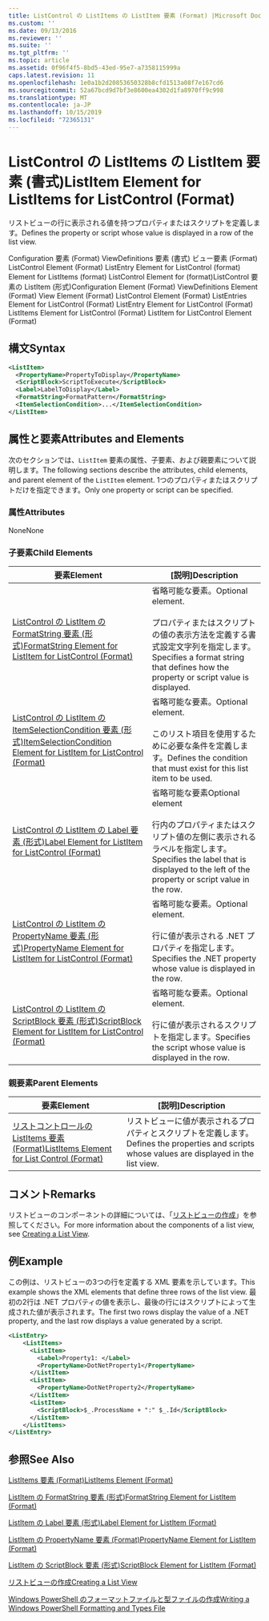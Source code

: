 ```yaml
---
title: ListControl の ListItems の ListItem 要素 (Format) |Microsoft Docs
ms.custom: ''
ms.date: 09/13/2016
ms.reviewer: ''
ms.suite: ''
ms.tgt_pltfrm: ''
ms.topic: article
ms.assetid: 0f96f4f5-8bd5-43ed-95e7-a7358115999a
caps.latest.revision: 11
ms.openlocfilehash: 1e0a1b2d20853650328b8cfd1513a08f7e167cd6
ms.sourcegitcommit: 52a67bcd9d7bf3e8600ea4302d1fa8970ff9c998
ms.translationtype: MT
ms.contentlocale: ja-JP
ms.lasthandoff: 10/15/2019
ms.locfileid: "72365131"
---
```

# <a name="listitem-element-for-listitems-for-listcontrol-format"></a><span data-ttu-id="f27f3-102">ListControl の ListItems の ListItem 要素 (書式)</span><span class="sxs-lookup"><span data-stu-id="f27f3-102">ListItem Element for ListItems for ListControl (Format)</span></span>

<span data-ttu-id="f27f3-103">リストビューの行に表示される値を持つプロパティまたはスクリプトを定義します。</span><span class="sxs-lookup"><span data-stu-id="f27f3-103">Defines the property or script whose value is displayed in a row of the list view.</span></span>

<span data-ttu-id="f27f3-104">Configuration 要素 (Format) ViewDefinitions 要素 (書式) ビュー要素 (Format) ListControl Element (Format) ListEntry Element for ListControl (format) Element for ListItems (format) ListControl Element for (format)ListControl 要素の ListItem (形式)</span><span class="sxs-lookup"><span data-stu-id="f27f3-104">Configuration Element (Format) ViewDefinitions Element (Format) View Element (Format) ListControl Element (Format) ListEntries Element for ListControl (Format) ListEntry Element for ListControl (Format) ListItems Element for ListControl (Format) ListItem for ListControl Element (Format)</span></span>

## <a name="syntax"></a><span data-ttu-id="f27f3-105">構文</span><span class="sxs-lookup"><span data-stu-id="f27f3-105">Syntax</span></span>

```xml
<ListItem>
  <PropertyName>PropertyToDisplay</PropertyName>
  <ScriptBlock>ScriptToExecute</ScriptBlock>
  <Label>LabelToDisplay</Label>
  <FormatString>FormatPattern</FormatString>
  <ItemSelectionCondition>...</ItemSelectionCondition>
</ListItem>
```

## <a name="attributes-and-elements"></a><span data-ttu-id="f27f3-106">属性と要素</span><span class="sxs-lookup"><span data-stu-id="f27f3-106">Attributes and Elements</span></span>

<span data-ttu-id="f27f3-107">次のセクションでは、`ListItem` 要素の属性、子要素、および親要素について説明します。</span><span class="sxs-lookup"><span data-stu-id="f27f3-107">The following sections describe the attributes, child elements, and parent element of the `ListItem` element.</span></span> <span data-ttu-id="f27f3-108">1つのプロパティまたはスクリプトだけを指定できます。</span><span class="sxs-lookup"><span data-stu-id="f27f3-108">Only one property or script can be specified.</span></span>

### <a name="attributes"></a><span data-ttu-id="f27f3-109">属性</span><span class="sxs-lookup"><span data-stu-id="f27f3-109">Attributes</span></span>

<span data-ttu-id="f27f3-110">None</span><span class="sxs-lookup"><span data-stu-id="f27f3-110">None</span></span>

### <a name="child-elements"></a><span data-ttu-id="f27f3-111">子要素</span><span class="sxs-lookup"><span data-stu-id="f27f3-111">Child Elements</span></span>

|<span data-ttu-id="f27f3-112">要素</span><span class="sxs-lookup"><span data-stu-id="f27f3-112">Element</span></span>|<span data-ttu-id="f27f3-113">[説明]</span><span class="sxs-lookup"><span data-stu-id="f27f3-113">Description</span></span>|
|-------------|-----------------|
|[<span data-ttu-id="f27f3-114">ListControl の ListItem の FormatString 要素 (形式)</span><span class="sxs-lookup"><span data-stu-id="f27f3-114">FormatString Element for ListItem for ListControl (Format)</span></span>](./formatstring-element-for-listitem-for-listcontrol-format.md)|<span data-ttu-id="f27f3-115">省略可能な要素。</span><span class="sxs-lookup"><span data-stu-id="f27f3-115">Optional element.</span></span><br /><br /> <span data-ttu-id="f27f3-116">プロパティまたはスクリプトの値の表示方法を定義する書式設定文字列を指定します。</span><span class="sxs-lookup"><span data-stu-id="f27f3-116">Specifies a format string that defines how the property or script value is displayed.</span></span>|
|[<span data-ttu-id="f27f3-117">ListControl の ListItem の ItemSelectionCondition 要素 (形式)</span><span class="sxs-lookup"><span data-stu-id="f27f3-117">ItemSelectionCondition Element for ListItem for ListControl (Format)</span></span>](./itemselectioncondition-element-for-listitem-for-listcontrol-format.md)|<span data-ttu-id="f27f3-118">省略可能な要素。</span><span class="sxs-lookup"><span data-stu-id="f27f3-118">Optional element.</span></span><br /><br /> <span data-ttu-id="f27f3-119">このリスト項目を使用するために必要な条件を定義します。</span><span class="sxs-lookup"><span data-stu-id="f27f3-119">Defines the condition that must exist for this list item to be used.</span></span>|
|[<span data-ttu-id="f27f3-120">ListControl の ListItem の Label 要素 (形式)</span><span class="sxs-lookup"><span data-stu-id="f27f3-120">Label Element for ListItem for ListControl (Format)</span></span>](./label-element-for-listitem-for-listcontrol-format.md)|<span data-ttu-id="f27f3-121">省略可能な要素</span><span class="sxs-lookup"><span data-stu-id="f27f3-121">Optional element</span></span><br /><br /> <span data-ttu-id="f27f3-122">行内のプロパティまたはスクリプト値の左側に表示されるラベルを指定します。</span><span class="sxs-lookup"><span data-stu-id="f27f3-122">Specifies the label that is displayed to the left of the property or script value in the row.</span></span>|
|[<span data-ttu-id="f27f3-123">ListControl の ListItem の PropertyName 要素 (形式)</span><span class="sxs-lookup"><span data-stu-id="f27f3-123">PropertyName Element for ListItem for ListControl (Format)</span></span>](./propertyname-element-for-listitem-for-listcontrol-format.md)|<span data-ttu-id="f27f3-124">省略可能な要素。</span><span class="sxs-lookup"><span data-stu-id="f27f3-124">Optional element.</span></span><br /><br /> <span data-ttu-id="f27f3-125">行に値が表示される .NET プロパティを指定します。</span><span class="sxs-lookup"><span data-stu-id="f27f3-125">Specifies the .NET property whose value is displayed in the row.</span></span>|
|[<span data-ttu-id="f27f3-126">ListControl の ListItem の ScriptBlock 要素 (形式)</span><span class="sxs-lookup"><span data-stu-id="f27f3-126">ScriptBlock Element for ListItem for ListControl (Format)</span></span>](./scriptblock-element-for-listitem-for-listcontrol-format.md)|<span data-ttu-id="f27f3-127">省略可能な要素。</span><span class="sxs-lookup"><span data-stu-id="f27f3-127">Optional element.</span></span><br /><br /> <span data-ttu-id="f27f3-128">行に値が表示されるスクリプトを指定します。</span><span class="sxs-lookup"><span data-stu-id="f27f3-128">Specifies the script whose value is displayed in the row.</span></span>|

### <a name="parent-elements"></a><span data-ttu-id="f27f3-129">親要素</span><span class="sxs-lookup"><span data-stu-id="f27f3-129">Parent Elements</span></span>

|<span data-ttu-id="f27f3-130">要素</span><span class="sxs-lookup"><span data-stu-id="f27f3-130">Element</span></span>|<span data-ttu-id="f27f3-131">[説明]</span><span class="sxs-lookup"><span data-stu-id="f27f3-131">Description</span></span>|
|-------------|-----------------|
|[<span data-ttu-id="f27f3-132">リストコントロールの ListItems 要素 (Format)</span><span class="sxs-lookup"><span data-stu-id="f27f3-132">ListItems Element for List Control (Format)</span></span>](./listitems-element-for-listentry-for-listcontrol-format.md)|<span data-ttu-id="f27f3-133">リストビューに値が表示されるプロパティとスクリプトを定義します。</span><span class="sxs-lookup"><span data-stu-id="f27f3-133">Defines the properties and scripts whose values are displayed in the list view.</span></span>|

## <a name="remarks"></a><span data-ttu-id="f27f3-134">コメント</span><span class="sxs-lookup"><span data-stu-id="f27f3-134">Remarks</span></span>

<span data-ttu-id="f27f3-135">リストビューのコンポーネントの詳細については、「[リストビューの作成](./creating-a-list-view.md)」を参照してください。</span><span class="sxs-lookup"><span data-stu-id="f27f3-135">For more information about the components of a list view, see [Creating a List View](./creating-a-list-view.md).</span></span>

## <a name="example"></a><span data-ttu-id="f27f3-136">例</span><span class="sxs-lookup"><span data-stu-id="f27f3-136">Example</span></span>

<span data-ttu-id="f27f3-137">この例は、リストビューの3つの行を定義する XML 要素を示しています。</span><span class="sxs-lookup"><span data-stu-id="f27f3-137">This example shows the XML elements that define three rows of the list view.</span></span> <span data-ttu-id="f27f3-138">最初の2行は .NET プロパティの値を表示し、最後の行にはスクリプトによって生成された値が表示されます。</span><span class="sxs-lookup"><span data-stu-id="f27f3-138">The first two rows display the value of a .NET property, and the last row displays a value generated by a script.</span></span>

```xml
<ListEntry>
    <ListItems>
      <ListItem>
        <Label>Property1: </Label>
        <PropertyName>DotNetProperty1</PropertyName>
      </ListItem>
      <ListItem>
        <PropertyName>DotNetProperty2</PropertyName>
      </ListItem>
      <ListItem>
        <ScriptBlock>$_.ProcessName + ":" $_.Id</ScriptBlock>
      </ListItem>
    </ListItems>
</ListEntry>

```

## <a name="see-also"></a><span data-ttu-id="f27f3-139">参照</span><span class="sxs-lookup"><span data-stu-id="f27f3-139">See Also</span></span>

[<span data-ttu-id="f27f3-140">ListItems 要素 (Format)</span><span class="sxs-lookup"><span data-stu-id="f27f3-140">ListItems Element (Format)</span></span>](./listitems-element-for-listentry-for-listcontrol-format.md)

[<span data-ttu-id="f27f3-141">ListItem の FormatString 要素 (形式)</span><span class="sxs-lookup"><span data-stu-id="f27f3-141">FormatString Element for ListItem (Format)</span></span>](./formatstring-element-for-listitem-for-listcontrol-format.md)

[<span data-ttu-id="f27f3-142">ListItem の Label 要素 (形式)</span><span class="sxs-lookup"><span data-stu-id="f27f3-142">Label Element for ListItem (Format)</span></span>](./label-element-for-listitem-for-listcontrol-format.md)

[<span data-ttu-id="f27f3-143">ListItem の PropertyName 要素 (Format)</span><span class="sxs-lookup"><span data-stu-id="f27f3-143">PropertyName Element for ListItem (Format)</span></span>](./propertyname-element-for-listitem-for-listcontrol-format.md)

[<span data-ttu-id="f27f3-144">ListItem の ScriptBlock 要素 (形式)</span><span class="sxs-lookup"><span data-stu-id="f27f3-144">ScriptBlock Element for ListItem (Format)</span></span>](./scriptblock-element-for-listitem-for-listcontrol-format.md)

[<span data-ttu-id="f27f3-145">リストビューの作成</span><span class="sxs-lookup"><span data-stu-id="f27f3-145">Creating a List View</span></span>](./creating-a-list-view.md)

[<span data-ttu-id="f27f3-146">Windows PowerShell のフォーマットファイルと型ファイルの作成</span><span class="sxs-lookup"><span data-stu-id="f27f3-146">Writing a Windows PowerShell Formatting and Types File</span></span>](./writing-a-powershell-formatting-file.md)
